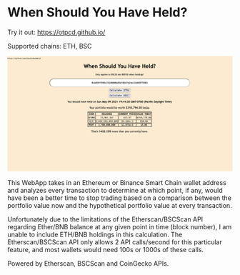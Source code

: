 # When Should You Have Held?

Try it out: https://otpcd.github.io/

Supported chains: ETH, BSC

![Homescreen](img.png)

This WebApp takes in an Ethereum or Binance Smart Chain wallet address and analyzes every transaction to determine at which point, if any, would have been a better time to stop trading based on a comparison between the portfolio value now and the hypothetical portfolio value at every transaction.

Unfortunately due to the limitations of the Etherscan/BSCScan API regarding Ether/BNB balance at any given point in time (block number), I am unable to include ETH/BNB holdings in this calculation.  The Etherscan/BSCScan API only allows 2 API calls/second for this particular feature, and most wallets would need 100s or 1000s of these calls.

Powered by Etherscan, BSCScan and CoinGecko APIs.

